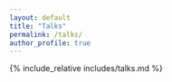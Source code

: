 ```yaml
---
layout: default
title: "Talks"
permalink: /talks/
author_profile: true
---
```


{% include_relative includes/talks.md %}